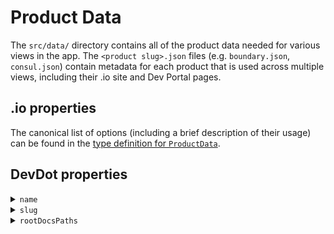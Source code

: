 # Product Data

The `src/data/` directory contains all of the product data needed for various views in the app. The `<product slug>.json` files (e.g. `boundary.json`, `consul.json`) contain metadata for each product that is used across multiple views, including their .io site and Dev Portal pages.

## .io properties

The canonical list of options (including a brief description of their usage) can be found in the [type definition for `ProductData`](./types.d.ts).

## DevDot properties

<!-- name -->

<details>
<summary><code>name</code></summary>

This is the human-readable, proper noun name of a product. It is used for displaying the name of a product in various parts of DevDot. It is one of two properties required in the `product` object that should be provided as a prop for every DevDot page component that uses `ProductSwitcher`. The other required property is `slug`, which is described next.

See the `ProductName` type defined in [`types/products.ts`](/src/types/products.ts) for all possible values.

</details>

<!-- slug -->

<details>
<summary><code>slug</code></summary>

This is the machine-readable version of a product's name. It is considered the unique ID for each product, which enables customizing behavior by product (see [ProductIcon](/src/components/product-icon/index.tsx) for example). It is the second of two properties required in the `product` object that should be provided as a prop for every DevDot page component that uses `ProductSwitcher`.

See the `ProductSlug` type defined in [`types/products.ts`](/src/types/products.ts) for all possible values.

</details>

<!-- rootDocsPaths -->

<details>
<summary><code>rootDocsPaths</code></summary>

This is an array of objects. Each object represents a "root docs path", or a section of documentation for a product. For example, Waypoint has 3 root docs paths: `/waypoint/commands`, `/waypoint/docs`, and `/waypoint/plugins`. Each object stores metadata for a root docs path.

See the `RootDocsPath` interface for this property defined in [`types/products.ts`](/src/types/products.ts).

</details>
